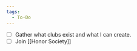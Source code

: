 ```yaml
---
tags:
  - To-Do
---
```


- [ ] Gather what clubs exist and what I can create.
- [ ] Join [[Honor Society]]